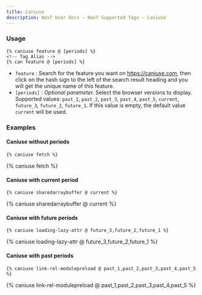 ```yaml
---
title: Caniuse
description: NexT User Docs – NexT Supported Tags – Caniuse
---
```


### Usage

```jinja
{% caniuse feature @ [periods] %}
<!-- Tag Alias -->
{% can feature @ [periods] %}
```

- `feature`   : Search for the feature you want on https://caniuse.com, then click on the hash sign to the left of the search result heading and you will get the unique name of this feature.
- `[periods]` : *Optional parameter.* Select the browser versions to display. Supported values: `past_1`, `past_2`, `past_3`, `past_4`, `past_5`, `current`, `future_3`, `future_2`, `future_1`. If this value is empty, the default value `current` will be used.

### Examples

#### Caniuse without periods

```jinja
{% caniuse fetch %}
```

{% caniuse fetch %}

#### Caniuse with current period

```jinja
{% caniuse sharedarraybuffer @ current %}
```

{% caniuse sharedarraybuffer @ current %}

#### Caniuse with future periods

```jinja
{% caniuse loading-lazy-attr @ future_3,future_2,future_1 %}
```

{% caniuse loading-lazy-attr @ future_3,future_2,future_1 %}

#### Caniuse with past periods

```jinja
{% caniuse link-rel-modulepreload @ past_1,past_2,past_3,past_4,past_5 %}
```

{% caniuse link-rel-modulepreload @ past_1,past_2,past_3,past_4,past_5 %}
